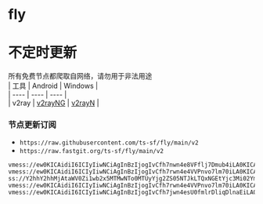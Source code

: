 # fly
# 不定时更新
所有免费节点都爬取自网络，请勿用于非法用途  
|  工具  | Android  | Windows  |  
|  ----  | ----   | ----  |  
| v2ray  | [v2rayNG](https://github.com/2dust/v2rayNG/releases) | [v2rayN](https://github.com/2dust/v2rayN/releases) |  
  
### 节点更新订阅  
- `https://raw.githubusercontent.com/ts-sf/fly/main/v2`  
- `https://raw.fastgit.org/ts-sf/fly/main/v2`  
``` 
vmess://ew0KICAidiI6ICIyIiwNCiAgInBzIjogIvCfh7nwn4e8VFflj7Dmub4iLA0KICAiYWRkIjogInR3OTktaGluZXQubXlub2RlczAwMS5vbmUiLA0KICAicG9ydCI6ICI0NDUiLA0KICAiaWQiOiAiMmI2OWZjYTAtNTkwNC0zY2UxLWFiNzMtZGIxNzA4MmEwMGZmIiwNCiAgImFpZCI6ICIwIiwNCiAgInNjeSI6ICJhdXRvIiwNCiAgIm5ldCI6ICJ0Y3AiLA0KICAidHlwZSI6ICJub25lIiwNCiAgImhvc3QiOiAiIiwNCiAgInBhdGgiOiAiIiwNCiAgInRscyI6ICIiLA0KICAic25pIjogIiINCn0=
vmess://ew0KICAidiI6ICIyIiwNCiAgInBzIjogIvCfh7rwn4e4VVPnvo7lm70iLA0KICAiYWRkIjogIjc0LjIxNy4xNzkuMTY1IiwNCiAgInBvcnQiOiAiNDQzIiwNCiAgImlkIjogIjQxODA0OGFmLWEyOTMtNGI5OS05YjBjLTk4Y2EzNTgwZGQyNCIsDQogICJhaWQiOiAiNjQiLA0KICAic2N5IjogImF1dG8iLA0KICAibmV0IjogIndzIiwNCiAgInR5cGUiOiAibm9uZSIsDQogICJob3N0IjogInd3dy41MjAzMzYxOS54eXoiLA0KICAicGF0aCI6ICIvcGF0aC8xNjgzMjgxOTk1MDcwIiwNCiAgInRscyI6ICJ0bHMiLA0KICAic25pIjogInd3dy41MjAzMzYxOS54eXoiDQp9
ss://Y2hhY2hhMjAtaWV0Zi1wb2x5MTMwNTo0MTUyYjg2ZS05NTJkLTQxNGEtYjc3Mi02YmU1YzkwZjM1ZTU@ovocloud.xyz:58894#%f0%9f%87%a9%f0%9f%87%aaDE%e5%be%b7%e5%9b%bd
vmess://ew0KICAidiI6ICIyIiwNCiAgInBzIjogIvCfh7rwn4e4VVPnvo7lm70iLA0KICAiYWRkIjogIjE3Mi4yNDcuMTQ4LjgyIiwNCiAgInBvcnQiOiAiNTMzMDIiLA0KICAiaWQiOiAiNDE4MDQ4YWYtYTI5My00Yjk5LTliMGMtOThjYTM1ODBkZDI0IiwNCiAgImFpZCI6ICI2NCIsDQogICJzY3kiOiAiYXV0byIsDQogICJuZXQiOiAidGNwIiwNCiAgInR5cGUiOiAibm9uZSIsDQogICJob3N0IjogInd3dy4xNzA4MDEwMC54eXoiLA0KICAicGF0aCI6ICIvIiwNCiAgInRscyI6ICIiLA0KICAic25pIjogIiINCn0=
vmess://ew0KICAidiI6ICIyIiwNCiAgInBzIjogIvCfh7jwn4esU0fmlrDliqDlnaEiLA0KICAiYWRkIjogInNnLm11c2VraWRhbi5jb20iLA0KICAicG9ydCI6ICIxNjYyNyIsDQogICJpZCI6ICIxZjlhZWY3Ny03ODMyLTRhZTgtYjI3OS05MDBjZTk3ZjQwNmYiLA0KICAiYWlkIjogIjAiLA0KICAic2N5IjogImF1dG8iLA0KICAibmV0IjogIndzIiwNCiAgInR5cGUiOiAibm9uZSIsDQogICJob3N0IjogInNnLm11c2VraWRhbi5jb20iLA0KICAicGF0aCI6ICIvc2ciLA0KICAidGxzIjogInRscyIsDQogICJzbmkiOiAiIg0KfQ==
```